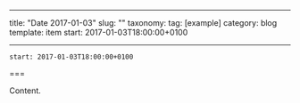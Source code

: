 
---
title: "Date 2017-01-03"
slug: ""
taxonomy:
tag: [example]
category: blog
template: item
start: 2017-01-03T18:00:00+0100

---

``start: 2017-01-03T18:00:00+0100``

===

Content.
